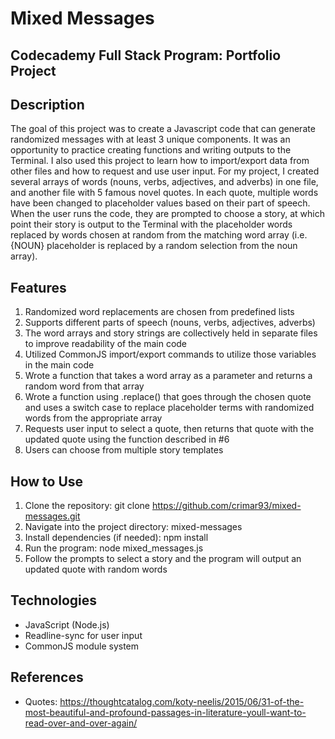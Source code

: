 # Mixed Messages
## Codecademy Full Stack Program: Portfolio Project

## Description
The goal of this project was to create a Javascript code that can generate randomized messages with at least 3 unique components. It was an opportunity to practice creating functions and writing outputs to the Terminal. I also used this project to learn how to import/export
data from other files and how to request and use user input. For my project, I created several arrays of words (nouns, verbs, adjectives, and adverbs) in one file, and another file with 5 famous novel quotes. In each quote, multiple words have been changed to placeholder values
based on their part of speech. When the user runs the code, they are prompted to choose a story, at which point their story is output to the Terminal with the placeholder words replaced by words chosen at random from the matching word array (i.e. {NOUN} placeholder is replaced
by a random selection from the noun array).

## Features
1. Randomized word replacements are chosen from predefined lists
2. Supports different parts of speech (nouns, verbs, adjectives, adverbs)
3. The word arrays and story strings are collectively held in separate files to improve readability of the main code
4. Utilized CommonJS import/export commands to utilize those variables in the main code
5. Wrote a function that takes a word array as a parameter and returns a random word from that array
6. Wrote a function using .replace() that goes through the chosen quote and uses a switch case to replace placeholder terms with randomized words from the appropriate array
7. Requests user input to select a quote, then returns that quote with the updated quote using the function described in #6
8. Users can choose from multiple story templates

## How to Use
1. Clone the repository: git clone https://github.com/crimar93/mixed-messages.git
2. Navigate into the project directory: mixed-messages
3. Install dependencies (if needed): npm install
4. Run the program: node mixed_messages.js
5. Follow the prompts to select a story and the program will output an updated quote with random words

## Technologies
- JavaScript (Node.js)
- Readline-sync for user input
- CommonJS module system

## References
- Quotes: https://thoughtcatalog.com/koty-neelis/2015/06/31-of-the-most-beautiful-and-profound-passages-in-literature-youll-want-to-read-over-and-over-again/ 
